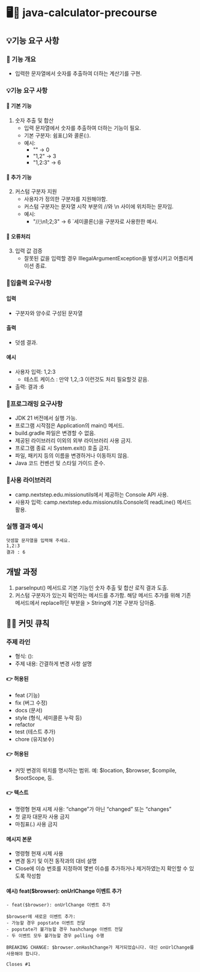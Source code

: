 # 🖥🙈 java-calculator-precourse
## 💡기능 요구 사항

### 🙉 기능 개요
- 입력한 문자열에서 숫자를 추출하여 더하는 계산기를 구현.

### 💡기능 요구 사항
#### 🔖 기본 기능
1.  숫자 추출 및 합산
    - 입력 문자열에서 숫자를 추출하여 더하는 기능이 필요.
    - 기본 구분자: 쉼표(,)와 콜론(:).
    - 예시:
        - "" -> 0
        - "1,2" -> 3
        - "1,2:3" -> 6

#### 🔖 추가 기능
2. 커스텀 구분자 지원
    - 사용자가 정의한 구분자를 지원해야함.
    - 커스텀 구분자는 문자열 시작 부분의 //와 \n 사이에 위치하는 문자임.
    - 예시:
        - "//;\n1;2;3" -> 6 `세미콜론(;)을 구분자로 사용한한 예시.

#### 🔖 오류처리
3. 입력 값 검증
    - 잘못된 값을 입력할 경우 IllegalArgumentException을 발생시키고 어플리케이션 종료.


### 🔖입출력 요구사항 
#### 입력
- 구분자와 양수로 구성된 문자열

#### 출력
- 덧셈 결과.

#### 예시
- 사용자 입력: 1,2:3
    - 테스트 케이스 : 만약 1,2,:3 이런것도 처리 필요할것 같음.
- 출력: 결과 :6

### 🔖프로그래밍 요구사항
- JDK 21 버전에서 실행 가능.
- 프로그램 시작점은 Application의 main() 메서드.
- build.gradle 파일은 변경할 수 없음.
- 제공된 라이브러리 이외의 외부 라이브러리 사용 금지.
- 프로그램 종료 시 System.exit() 호출 금지.
- 파일, 패키지 등의 이름을 변경하거나 이동하지 않음.
- Java 코드 컨벤션 및 스타일 가이드 준수.


### 🔖사용 라이브러리
- camp.nextstep.edu.missionutils에서 제공하는 Console API 사용.
- 사용자 입력: camp.nextstep.edu.missionutils.Console의 readLine() 메서드 활용.

### 실행 결과 예시
```
덧셈할 문자열을 입력해 주세요.
1,2:3
결과 : 6
```



## 개발 과정
1. parseInput() 메서드로 기본 기능인 숫자 추출 및 합산 로직 결과 도출.
2. 커스텀 구분자가 있는지 확인하는 메서드를 추가함. 해당 메서드 추가를 위해 기존 메서드에서 replace하던 부분을 > String에 기본 구분자 담아줌.





## 👨‍💻 커밋 큐칙
### 주제 라인
- 형식: <type>(<scope>): <subject>
- 주제 내용: 간결하게 변경 사항 설명


#### 👉 허용된 <type>
- feat (기능)
- fix (버그 수정)
- docs (문서)
- style (형식, 세미콜론 누락 등)
- refactor
- test (테스트 추가)
- chore (유지보수)


#### 👉 허용된 <scope>
- 커밋 변경의 위치를 명시하는 범위. 예: $location, $browser, $compile, $rootScope, 등.


#### 👉 <subject> 텍스트
- 명령형 현재 시제 사용: “change”가 아닌 “changed” 또는 “changes”
- 첫 글자 대문자 사용 금지
- 마침표(.) 사용 금지


#### 메시지 본문
- 명령형 현재 시제 사용
- 변경 동기 및 이전 동작과의 대비 설명
- Close에 이슈 번호를 지정하여 몇번 이슈를 추가하거나 제거하였는지 확인할 수 있도록 작성함 



#### 예시) feat($browser): onUrlChange 이벤트 추가
```
- feat($browser): onUrlChange 이벤트 추가

$browser에 새로운 이벤트 추가:
- 가능할 경우 popstate 이벤트 전달
- popstate가 불가능할 경우 hashchange 이벤트 전달
- 두 이벤트 모두 불가능할 경우 polling 수행

BREAKING CHANGE: $browser.onHashChange가 제거되었습니다. 대신 onUrlChange를 사용해야 합니다.

Closes #1
```